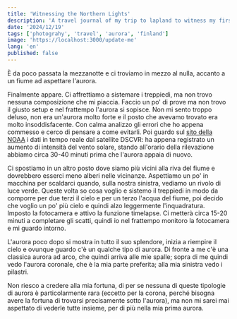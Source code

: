 ```yaml
---
title: 'Witnessing the Northern Lights'
description: 'A travel journal of my trip to lapland to witness my first ever Aurora Borealis.'
date: '2024/12/19'
tags: ['photograhy', 'travel', 'aurora', 'finland']
image: 'https://localhost:3000/update-me'
lang: 'en'
published: false
---
```


È da poco passata la mezzanotte e ci troviamo in mezzo al nulla, accanto a un fiume ad aspettare l'aurora.

Finalmente appare. Ci affrettiamo a sistemare i treppiedi, ma non trovo nessuna composizione che mi piaccia. Faccio un po' di prove ma non trovo il giusto setup e nel frattempo l'aurora si sopisce. Non mi sento troppo deluso, non era un'aurora molto forte e il posto che avevamo trovato era molto insoddisfacente. Con calma analizzo gli errori che ho appena commesso e cerco di pensare a come evitarli. Poi guardo sul [sito della NOAA](https://www.swpc.noaa.gov/products/real-time-solar-wind) i dati in tempo reale dal satellite DSCVR: ha appena registrato un aumento di intensità del vento solare, stando all'orario della rilevazione abbiamo circa 30-40 minuti prima che l'aurora appaia di nuovo.

Ci spostiamo in un altro posto dove siamo più vicini alla riva del fiume e dovrebbero esserci meno alberi nelle vicinanze. Aspettiamo un po' in macchina per scaldarci quando, sulla nostra sinistra, vediamo un rivolo di luce verde. Queste volta so cosa voglio e sistemo il treppiedi in modo da comporre per due terzi il cielo e per un terzo l'acqua del fiume, poi decido che voglio un po' più cielo e quindi alzo leggermente l'inquadratura. Imposto la fotocamera e attivo la funzione timelapse. Ci metterà circa 15-20 minuti a completare gli scatti, quindi io nel frattempo monitoro la fotocamera e mi guardo intorno.

L'aurora poco dopo si mostra in tutto il suo splendore, inizia a riempire il cielo e ovunque guardo c'è un qualche tipo di aurora. Di fronte a me c'è una classica aurora ad arco, che quindi arriva alle mie spalle; sopra di me quindi vedo l'aurora coronale, che è la mia parte preferita; alla mia sinistra vedo i pilastri.

Non riesco a credere alla mia fortuna, di per se nessuna di queste tipologie di aurora è particolarmente rara (eccetto per la corona, perché bisogna avere la fortuna di trovarsi precisamente sotto l'aurora), ma non mi sarei mai aspettato di vederle tutte insieme, per di più nella mia prima aurora.
